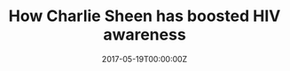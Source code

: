 ---
date: '2017-05-19T00:00:00Z'
external_link: https://web.archive.org/web/20170723160412/http://www.ctvnews.ca/health/how-charlie-sheen-has-boosted-hiv-awareness-1.3420818
image:
  focal_point: Smart
original_link: https://www.ctvnews.ca/health/how-charlie-sheen-has-boosted-hiv-awareness-1.3420818
summary: HIV-positive actor Charlie Sheen has helped increase awareness and testing
  of the condition according to two new U.S. studies looking into what researchers
  have dubbed the "Charlie Sheen effect." In a more recent follow-up study, also by
  Prof Ayers, the team investigated whether internet search queries, which they based
  on Google Trends data on searches with "test," "tests," or "testing" and "HIV,"
  showed a link with an increase in HIV testing. "In absolute terms, it's hard to
  appreciate the magnitude of Sheen's disclosure," commented study co-author Benjamin
  Althouse, "However, when we compared Sheen's disclosure to other traditional awareness
  campaigns the 'Charlie Sheen effect' is astonishing." One of the most high-profile
  and longest-running of these traditional awareness campaigns is World AIDS Day,
  with OraQuick sales following Sheen's announcement nearly eight times greater than
  sales around the well-known event. However, he also added that the Charlie Sheen
  effect may still be going.
title: How Charlie Sheen has boosted HIV awareness
---